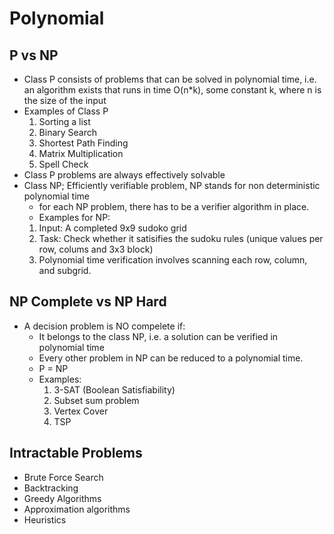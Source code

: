 # Polynomial

## P vs NP

- Class P consists of problems that can be solved in polynomial time, i.e. an algorithm exists that runs in time O(n\*k), some constant k, where n is the size of the input
- Examples of Class P
  1. Sorting a list
  2. Binary Search
  3. Shortest Path Finding
  4. Matrix Multiplication
  5. Spell Check
- Class P problems are always effectively solvable
- Class NP; Efficiently verifiable problem, NP stands for non deterministic polynomial time
  - for each NP problem, there has to be a verifier algorithm in place.
  - Examples for NP:
  1. Input: A completed 9x9 sudoko grid
  2. Task: Check whether it satisifies the sudoku rules (unique values per row, colums and 3x3 block)
  3. Polynomial time verification involves scanning each row, column, and subgrid.

## NP Complete vs NP Hard

- A decision problem is NO compelete if:
  - It belongs to the class NP, i.e. a solution can be verified in polynomial time
  - Every other problem in NP can be reduced to a polynomial time.
  - P = NP
  - Examples:
    1. 3-SAT (Boolean Satisfiability)
    2. Subset sum problem
    3. Vertex Cover
    4. TSP

## Intractable Problems

- Brute Force Search
- Backtracking
- Greedy Algorithms
- Approximation algorithms
- Heuristics
